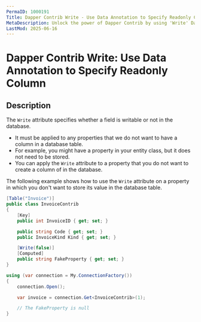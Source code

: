 ```yaml
---
PermaID: 1000191
Title: Dapper Contrib Write - Use Data Annotation to Specify Readonly Column
MetaDescription: Unlock the power of Dapper Contrib by using 'Write' Data Annotation. Learn how to specify whether a property should be writable in the database.
LastMod: 2025-06-16
---
```


# Dapper Contrib Write: Use Data Annotation to Specify Readonly Column

## Description

The `Write` attribute specifies whether a field is writable or not in the database. 

 - It must be applied to any properties that we do not want to have a column in a database table. 
 - For example, you might have a property in your entity class, but it does not need to be stored. 
 - You can apply the `Write` attribute to a property that you do not want to create a column of in the database.

The following example shows how to use the `Write` attribute on a property in which you don't want to store its value in the database table.

```csharp
[Table("Invoice")]
public class InvoiceContrib
{
	[Key]
	public int InvoiceID { get; set; }

	public string Code { get; set; }
	public InvoiceKind Kind { get; set; }

	[Write(false)]
	[Computed]
	public string FakeProperty { get; set; }
}

using (var connection = My.ConnectionFactory())
{
	connection.Open();

	var invoice = connection.Get<InvoiceContrib>(1);

	// The FakeProperty is null
}
```